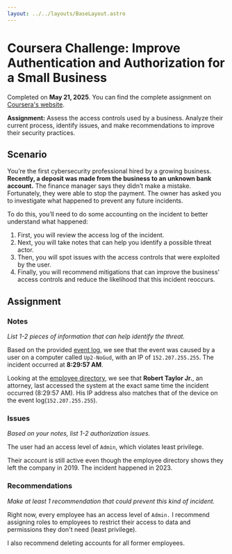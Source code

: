```yaml
---
layout: ../../layouts/BaseLayout.astro
---
```


# Coursera Challenge: Improve Authentication and Authorization for a Small Business

Completed on **May 21, 2025**. You can find the complete assignment on [Coursera's website](https://www.coursera.org/learn/assets-threats-and-vulnerabilities/assignment-submission/waX2u/activity-improve-authentication-authorization-and-accounting-for-a-small/attempt).

**Assignment:** Assess the access controls used by a business. Analyze their current process, identify issues, and make recommendations to improve their security practices.

## Scenario

You’re the first cybersecurity professional hired by a growing business. **Recently, a deposit was made from the business to an unknown bank account.** The finance manager says they didn’t make a mistake. Fortunately, they were able to stop the payment. The owner has asked you to investigate what happened to prevent any future incidents.

To do this, you’ll need to do some accounting on the incident to better understand what happened:

1. First, you will review the access log of the incident.
2. Next, you will take notes that can help you identify a possible threat actor.
3. Then, you will spot issues with the access controls that were exploited by the user.
4. Finally, you will recommend mitigations that can improve the business' access controls and reduce the likelihood that this incident reoccurs.

## Assignment

### Notes

*List 1-2 pieces of information that can help identify the threat.*

Based on the provided [event log](https://docs.google.com/spreadsheets/d/1g1ViMiR4BiRvuRLi8GBVoOMgtvb_8y1MsO3fso1TfiI/template/preview?gid=0#gid=0), we see that the event was caused by a user on a computer called `Up2-NoGud`, with an IP of `152.207.255.255`. The incident occurred at **8:29:57 AM**.

Looking at the [employee directory](https://docs.google.com/spreadsheets/d/1g1ViMiR4BiRvuRLi8GBVoOMgtvb_8y1MsO3fso1TfiI/template/preview?gid=0#gid=0), we see that **Robert Taylor Jr.**, an attorney, last accessed the system at the exact same time the incident occurred (8:29:57 AM). His IP address also matches that of the device on the event log(`152.207.255.255`). 

### Issues

*Based on your notes, list 1-2 authorization issues.*

The user had an access level of `Admin`, which violates least privilege.

Their account is still active even though the employee directory shows they left the company in 2019. The incident happened in 2023.

### Recommendations

*Make at least 1 recommendation that could prevent this kind of incident.*

Right now, every employee has an access level of `Admin.` I recommend assigning roles to employees to restrict their access to data and permissions they don't need (least privilege).

I also recommend deleting accounts for all former employees.